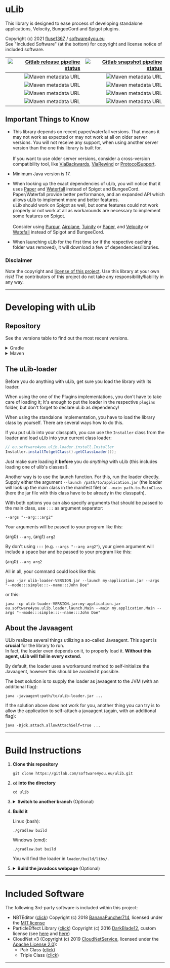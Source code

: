# uLib

This library is designed to ease process of developing standalone applications, Velocity, BungeeCord and Spigot plugins.

Copyright (c) 2021 [fluse1367](https://gitlab.com/fluse1367) / [software4you.eu](https://gitlab.com/software4you.eu)   
See "Included Software" (at the bottom) for copyright and license notice of included software.

| [![Gitlab release pipeline status](https://img.shields.io/gitlab/pipeline/software4you.eu/ulib/master?label=Release%20Build&style=for-the-badge)](https://gitlab.com/software4you.eu/ulib/-/pipelines?ref=master) | [![Gitlab snapshot pipeline status](https://img.shields.io/gitlab/pipeline/software4you.eu/ulib/develop?label=Snapshot%20Build&style=for-the-badge)](https://gitlab.com/software4you.eu/ulib/-/pipelines?ref=develop) |
| ---: | ---: |
| ![Maven metadata URL](https://img.shields.io/maven-metadata/v?color=blue&label=ulib-core-api&metadataUrl=https%3A%2F%2Fgitlab.com%2Fapi%2Fv4%2Fprojects%2F19415500%2Fpackages%2Fmaven%2Feu%2Fsoftware4you%2Fulib%2Fulib-core-api%2Fmaven-metadata.xml) | ![Maven metadata URL](https://img.shields.io/maven-metadata/v?color=blue&label=ulib-core-api&metadataUrl=https%3A%2F%2Fgitlab.com%2Fapi%2Fv4%2Fprojects%2F26647460%2Fpackages%2Fmaven%2Feu%2Fsoftware4you%2Fulib%2Fulib-core-api%2Fmaven-metadata.xml) |
| ![Maven metadata URL](https://img.shields.io/maven-metadata/v?color=orange&label=ulib-spigot-api&metadataUrl=https%3A%2F%2Fgitlab.com%2Fapi%2Fv4%2Fprojects%2F19415500%2Fpackages%2Fmaven%2Feu%2Fsoftware4you%2Fulib%2Fulib-spigot-api%2Fmaven-metadata.xml) | ![Maven metadata URL](https://img.shields.io/maven-metadata/v?color=orange&label=ulib-spigot-api&metadataUrl=https%3A%2F%2Fgitlab.com%2Fapi%2Fv4%2Fprojects%2F26647460%2Fpackages%2Fmaven%2Feu%2Fsoftware4you%2Fulib%2Fulib-spigot-api%2Fmaven-metadata.xml) |
| ![Maven metadata URL](https://img.shields.io/maven-metadata/v?color=yellow&label=ulib-bungeecord-api&metadataUrl=https%3A%2F%2Fgitlab.com%2Fapi%2Fv4%2Fprojects%2F19415500%2Fpackages%2Fmaven%2Feu%2Fsoftware4you%2Fulib%2Fulib-bungeecord-api%2Fmaven-metadata.xml) | ![Maven metadata URL](https://img.shields.io/maven-metadata/v?color=yellow&label=ulib-bungeecord-api&metadataUrl=https%3A%2F%2Fgitlab.com%2Fapi%2Fv4%2Fprojects%2F26647460%2Fpackages%2Fmaven%2Feu%2Fsoftware4you%2Fulib%2Fulib-bungeecord-api%2Fmaven-metadata.xml) |
| ![Maven metadata URL](https://img.shields.io/maven-metadata/v?color=aqua&label=ulib-velocity-api&metadataUrl=https%3A%2F%2Fgitlab.com%2Fapi%2Fv4%2Fprojects%2F19415500%2Fpackages%2Fmaven%2Feu%2Fsoftware4you%2Fulib%2Fulib-velocity-api%2Fmaven-metadata.xml) | ![Maven metadata URL](https://img.shields.io/maven-metadata/v?color=aqua&label=ulib-velocity-api&metadataUrl=https%3A%2F%2Fgitlab.com%2Fapi%2Fv4%2Fprojects%2F26647460%2Fpackages%2Fmaven%2Feu%2Fsoftware4you%2Fulib%2Fulib-velocity-api%2Fmaven-metadata.xml) |

## Important Things to Know

- This library depends on recent paper/waterfall versions. That means it may not work as expected or may not work at all
  on older server versions. You will not receive any support, when using another server version than the one this
  library is built for. <br><br>
  If you want to use older server versions, consider a cross-version compatibility tool, like
  [ViaBackwards](https://www.spigotmc.org/resources/viabackwards.27448),
  [ViaRewind](https://www.spigotmc.org/resources/viarewind.52109) or
  [ProtocolSupport](https://www.spigotmc.org/resources/protocolsupport.7201).


- Minimum Java version is 17.


- When looking up the exact dependencies of uLib, you will notice that it uses [Paper](https://papermc.io)
  and [Waterfall](https://github.com/PaperMC/Waterfall) instead of Spigot and BungeeCord.   
  Paper/Waterfall provide better performance, and an expanded API which allows uLib to implement more and better
  features.   
  uLib should work on Spigot as well, but some features could not work properly or not work at all as workarounds are
  necessary to implement some features on Spigot. <br><br>
  Consider using [Purpur](https://purpur.pl3x.net), [Airplane](https://airplane.gg),
  [Tuinity](https://github.com/Spottedleaf/Tuinity) or [Paper](https://papermc.io),
  and [Velocity](https://velocitypowered.com)
  or [Watefall](https://github.com/PaperMC/Waterfall) instead of Spigot and BungeeCord.


- When launching uLib for the first time (or if the respective caching folder was removed), it will download a few of
  dependencies/libraries.

### Disclaimer

Note the copyright and [license of this project](./LICENSE). Use this library at your own risk! The contributors of this
project do not take any responsibility/liability in any way.


---

# Developing with uLib

## Repository

See the versions table to find out the most recent versions.

<details><summary>Gradle</summary>

```groovy
repositories {
    /* ... */
    maven {
        url 'https://repo.software4you.eu/'
        // or url 'https://gitlab.com/api/v4/groups/software4you.eu/-/packages/maven/'
    }
    /* ... */
}
dependencies {
    /* ... */
    compile 'eu.software4you.ulib:ulib-core-api:VERSION'
    compile 'eu.software4you.ulib:ulib-spigot-api:VERSION'
    compile 'eu.software4you.ulib:ulib-bungeecord-api:VERSION'
    compile 'eu.software4you.ulib:ulib-velocity-api:VERSION'
    /* ... */
}
```

</details>
<details><summary>Maven</summary>

```xml

<project>
    <!-- ... -->
    <repositories>
        <!-- ... -->
        <repository>
            <id>software4you-repo</id>
            <url>https://repo.software4you.eu/</url>
            <!-- or <url>https://gitlab.com/api/v4/groups/software4you.eu/-/packages/maven/</url> -->
        </repository>
        <!-- ... -->
    </repositories>
    <dependencies>
        <!-- ... -->
        <dependency>
            <groupId>eu.software4you.ulib</groupId>
            <artifactId>ulib-core-api</artifactId>
            <version>VERSION</version>
        </dependency>

        <dependency>
            <groupId>eu.software4you.ulib</groupId>
            <artifactId>ulib-spigot-api</artifactId>
            <version>VERSION</version>
        </dependency>

        <dependency>
            <groupId>eu.software4you.ulib</groupId>
            <artifactId>ulib-bungeecord-api</artifactId>
            <version>VERSION</version>
        </dependency>

        <dependency>
            <groupId>eu.software4you.ulib</groupId>
            <artifactId>ulib-velocity-api</artifactId>
            <version>VERSION</version>
        </dependency>
        <!-- ... -->
    </dependencies>
    <!-- ... -->
</project>
```

</details>

## The uLib-loader

Before you do anything with uLib, get sure you load the library with its loader.

When using the one of the Plugins implementations, you don't have to take care of loading it; It's enough to put the
loader in the respective `plugins` folder, but don't forget to declare uLib as dependency!

When using the standalone implementation, you have to load the library class by yourself. There are several ways how to
do this.

If you put uLib into your classpath, you can use the `Installer` class from the loader and load uLib into your current
class loader:

```java
// eu.software4you.ulib.loader.install.Installer
Installer.installTo(getClass().getClassLoader());
```

Just make sure loading it **before** you do _anything_ with uLib (this includes loading one of ulib's classes!).

Another way is to use the launch function. For this, run the loader directly. Supply either the
argument `--launch /path/to/application.jar` (the loader will look up the main class in the manifest file)
or `--main path.to.MainClass` (here the jar file with this class have to be already in the classpath).

With both options you can also specify arguments that should be passed to the main class, use `:::` as argument
separator:

`--args "--arg:::arg2"`

Your arguments will be passed to your program like this:

(arg0) `--arg`, (arg1) `arg2`

By don't using `:::` (e.g. `--args "--arg arg2"`), your given argument will include a space bar and be passed to your
program like this:

(arg0) `--arg arg2`

All in all, your command could look like this:

```shell
java -jar ulib-loader-VERSION.jar --launch my-application.jar --args "--mode:::simple:::--name:::John Doe"
```

or this:

```shell
java -cp ulib-loader-VERSION.jar:my-application.jar eu.software4you.ulib.loader.launch.Main --main my.application.Main --args "--mode:::simple:::--name:::John Doe"
```

## About the Javaagent

ULib realizes several things utilizing a so-called Javaagent. This agent is **crucial** for the library to run.  
In fact, the loader even depends on it, to properly load it. **Without this agent, uLib will fail in every extend.**

By default, the loader uses a workaround method to self-initialize the Javaagent, however this should be avoided it
possible.

The best solution is to supply the loader as javaagent to the JVM (with an additional flag):

```shell
java -javaagent:path/to/ulib-loader.jar ...
```

If the solution above does not work for you, another thing you can try is to allow the application to self-attach a
javaagent (again, with an additional flag):

```shell
java -Djdk.attach.allowAttachSelf=true ... 
```

---

# Build Instructions

1. **Clone this repository**
   ```shell
   git clone https://gitlab.com/software4you.eu/ulib.git
   ```
2. **`cd` into the directory**
   ```shell
   cd ulib
   ```
3. <details><summary><b>Switch to another branch</b> (Optional)</summary>

   ```shell
   git checkout BRANCH_NAME
   ```
   </details>


4. **Build it**

   Linux (bash):

   ```shell
   ./gradlew build
   ```

   Windows (cmd):

   ```shell
   ./gradlew.bat build
   ```

   You will find the loader in `loader/build/libs/`.


5. <details><summary><b>Build the javadocs webpage</b> (Optional)</summary>

   Building the javadocs webpage is probably more interesting for developers who are using the development
   snapshots  (`develop` branch) of ulib, because the javadocs of them won't get published.

   Linux (bash):

    ```shell
    ./gradlew docsWebpage
    ```

   Windows (cmd):

    ```shell
    ./gradlew.bat docsWebpage
    ```

   You'll find the webpage in the directory `public`.

</details>

---

# Included Software

The following 3rd-party software is included within this project:

- NBTEditor ([click](https://github.com/BananaPuncher714/NBTEditor/tree/62e8919f10415aaff73f86aa8d4561f2ec4de791))
  Copyright (c) 2018 [BananaPuncher714](https://github.com/BananaPuncher714), licensed under
  the [MIT license](https://github.com/BananaPuncher714/NBTEditor/blob/62e8919f10415aaff73f86aa8d4561f2ec4de791/LICENSE)
- ParticleEffect
  Library ([click](https://github.com/DarkBlade12/ParticleEffect/tree/df3f57fa3f1ecd82ad8efac24dcf8371b993c019))
  Copyright (c) 2016 [DarkBlade12](https://github.com/DarkBlade12), custom license (see
  [here](https://gitlab.com/software4you.eu/ulib/-/blob/master/ulib-spigot-api/src/main/java/eu/software4you/minecraft/multiversion/BukkitReflectionUtils.java)
  and [here](https://gitlab.com/software4you.eu/ulib/-/blob/master/ulib-spigot-api/src/main/java/eu/software4you/minecraft/multiversion/ParticleEffect.java))
- CloudNet v3 (Copyright (c) 2019 [CloudNetService](https://github.com/CloudNetService), licensed under
  the [Apache License 2.0](https://github.com/CloudNetService/CloudNet-v3/blob/2fcc7b6e3bd0d8120effce2cf349eea4ee3a595d/LICENSE)):
    - Pair
      Class ([click](https://github.com/CloudNetService/CloudNet-v3/blob/2fcc7b6e3bd0d8120effce2cf349eea4ee3a595d/cloudnet-common/src/main/java/de/dytanic/cloudnet/common/collection/Pair.java))
    - Triple
      Class ([click](https://github.com/CloudNetService/CloudNet-v3/blob/2fcc7b6e3bd0d8120effce2cf349eea4ee3a595d/cloudnet-common/src/main/java/de/dytanic/cloudnet/common/collection/Triple.java))

---